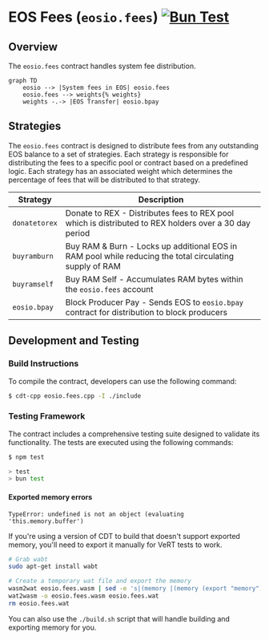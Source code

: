 # EOS Fees (`eosio.fees`) [![Bun Test](https://github.com/eosnetworkfoundation/eosio.fees/actions/workflows/test.yml/badge.svg)](https://github.com/eosnetworkfoundation/eosio.fees/actions/workflows/test.yml)

## Overview

The `eosio.fees` contract handles system fee distribution.

```mermaid
graph TD
    eosio --> |System fees in EOS| eosio.fees
    eosio.fees --> weights{% weights}
    weights -.-> |EOS Transfer| eosio.bpay
```

## Strategies

The `eosio.fees` contract is designed to distribute fees from any outstanding EOS balance to a set of strategies. Each strategy is responsible for distributing the fees to a specific pool or contract based on a predefined logic. Each strategy has an associated weight which determines the percentage of fees that will be distributed to that strategy.

| Strategy      | Description |
| ------------- | ----------- |
| `donatetorex` | Donate to REX - Distributes fees to REX pool which is distributed to REX holders over a 30 day period |
| `buyramburn`  | Buy RAM & Burn - Locks up additional EOS in RAM pool while reducing the total circulating supply of RAM
| `buyramself`  | Buy RAM Self - Accumulates RAM bytes within the `eosio.fees` account
| `eosio.bpay`  | Block Producer Pay - Sends EOS to `eosio.bpay` contract for distribution to block producers

## Development and Testing

### Build Instructions

To compile the contract, developers can use the following command:

```sh
$ cdt-cpp eosio.fees.cpp -I ./include
```

### Testing Framework

The contract includes a comprehensive testing suite designed to validate its functionality. The tests are executed using the following commands:

```sh
$ npm test

> test
> bun test
```

#### Exported memory errors

```
TypeError: undefined is not an object (evaluating 'this.memory.buffer')
```

If you're using a version of CDT to build that doesn't support exported memory, you'll need to export it manually for VeRT tests to work.

```bash
# Grab wabt
sudo apt-get install wabt

# Create a temporary wat file and export the memory
wasm2wat eosio.fees.wasm | sed -e 's|(memory |(memory (export "memory") |' > eosio.fees.wat
wat2wasm -o eosio.fees.wasm eosio.fees.wat
rm eosio.fees.wat
```

You can also use the `./build.sh` script that will handle building and exporting memory for you.
